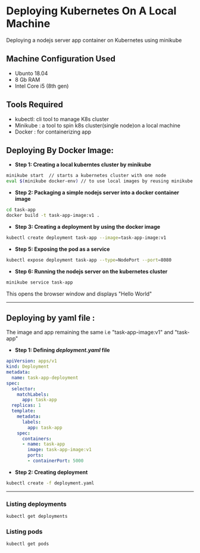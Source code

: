 # Deploying Kubernetes On A Local Machine

Deploying a nodejs server app container on Kubernetes using minikube
## Machine Configuration Used
* Ubunto 18.04
* 8 Gb RAM
* Intel Core i5 (8th gen)

## Tools Required
* kubectl: cli tool to manage K8s cluster
* Minikube :  a tool to spin k8s cluster(single node)on a local machine
* Docker : for containerizing app

## Deploying By Docker Image:
* **Step 1: Creating a local kuberntes cluster by minikube**
```bash
minikube start  // starts a kubernetes cluster with one node
eval $(minikube docker-env) // to use local images by reusing minikube's built in docker-daemon
```
* **Step 2: Packaging a simple nodejs server into a docker container image**
```bash
cd task-app
docker build -t task-app-image:v1 .
```
* **Step 3: Creating a deployment by using the docker image**
```bash
kubectl create deployment task-app --image=task-app-image:v1
```
* **Step 5: Exposing the pod as a service**
```bash
kubectl expose deployment task-app --type=NodePort --port=8080
```
* **Step 6: Running the nodejs server on the kubernetes cluster**
```bash
minikube service task-app
```
This opens the browser window and displays "Hello World"

---------------------------

## Deploying by yaml file : 
The image and app remaining the same i.e "task-app-image:v1" and "task-app"
* **Step 1: Defining _deployment.yaml_ file**
```yaml
apiVersion: apps/v1
kind: Deployment
metadata:
  name: task-app-deployment
spec:
  selector:
    matchLabels:
      app: task-app
  replicas: 1
  template:
    metadata:
      labels:
        app: task-app
    spec:
      containers:
      - name: task-app
        image: task-app-image:v1
        ports:
        - containerPort: 5000
```
* **Step 2: Creating deployment**
```bash
kubectl create -f deployment.yaml
```
----------------------

### Listing deployments
```bash
kubectl get deployments
```


### Listing pods
```bash
kubectl get pods
```
